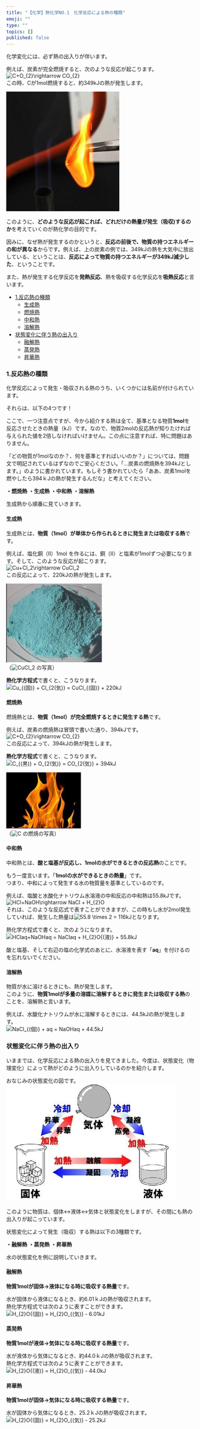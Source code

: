 ```yaml
---
title: "【化学】熱化学NO.1　化学反応による熱の種類"
emoji: ""
type: ""
topics: []
published: false
---
```


化学変化には、必ず熱の出入りが伴います。

例えば、炭素が完全燃焼すると、次のような反応が起こります。  
![C+O_{2}\rightarrow CO_{2}](https://chart.apis.google.com/chart?cht=tx&chl=C%2BO_%7B2%7D%5Crightarrow%20CO_%7B2%7D)  
この時、Cが1mol燃焼すると、約349kJの熱が発生します。

![f:id:pythonjacascript:20180922233209j:plain:h250](/images/ppythonjacascript2018092220180922233209.jpg "f:id:pythonjacascript:20180922233209j:plain:h250")

  
このように、**どのような反応が起これば、どれだけの熱量が発生（吸収)するのか**を考えていくのが熱化学の目的です。

因みに、なぜ熱が発生するのかというと、**反応の前後で、物質の持つエネルギーの和が異なる**からです。例えば、上の炭素の例では、349kJの熱を大気中に放出している、ということは、**反応によって物質の持つエネルギーが349kJ減少した**、ということです。

また、熱が発生する化学反応を**発熱反応**、熱を吸収する化学反応を**吸熱反応**と言います。  
  
* [1.反応熱の種類](#1反応熱の種類)  
   * [生成熱](#生成熱)  
   * [燃焼熱](#燃焼熱)  
   * [中和熱](#中和熱)  
   * [溶解熱](#溶解熱)
* [状態変化に伴う熱の出入り](#状態変化に伴う熱の出入り)  
   * [融解熱](#融解熱)  
   * [蒸発熱](#蒸発熱)  
   * [昇華熱](#昇華熱)

### 1.反応熱の種類

化学反応によって発生・吸収される熱のうち、いくつかには名前が付けられています。

それらは、以下の4つです！

ここで、一つ注意点ですが、今から紹介する熱は全て、基準となる物質**1mol**を反応させたときの熱量（kJ）です。なので、物質2molの反応熱が知りたければ与えられた値を2倍しなければいけません。この点に注意すれば、特に問題はありません。

「どの物質が1molなのか？、何を基準とすればいいのか？」については、問題文で明記されているはずなのでご安心ください。「...炭素の燃焼熱を394kJとします。」のように書かれています。もしそう書かれていたら「ああ、炭素1molを燃やしたら394ｋJの熱が発生するんだな」と考えてください。
  
  
**・燃焼熱** 
**・生成熱** 
**・中和熱** 
**・溶解熱**

生成熱から順番に見ていきます。
  
  
#### 生成熱

生成熱とは、**物質（1mol）が単体から作られるときに発生または吸収する熱**です。

例えば、塩化銅（Ⅱ）1mol を作るには、銅（Ⅱ）と塩素が1molずつ必要になります。そして、このような反応が起こります。  
![Cu+Cl_2\rightarrow CuCl_2](https://chart.apis.google.com/chart?cht=tx&chl=Cu%2BCl_2%5Crightarrow%20CuCl_2)  
この反応によって、220kJの熱が発生します。

![f:id:pythonjacascript:20180922234344j:plain:h250](/images/ppythonjacascript2018092220180922234344.jpg "f:id:pythonjacascript:20180922234344j:plain:h250")  
（![CuCl_2](https://chart.apis.google.com/chart?cht=tx&chl=CuCl_2) の写真）

**熱化学方程式**で書くと、こうなります。  
![Cu_{(固)} + Cl_{2(気)} = CuCl_{(固)} + 220kJ](https://chart.apis.google.com/chart?cht=tx&chl=Cu_%7B%28%E5%9B%BA%29%7D%20%2B%20Cl_%7B2%28%E6%B0%97%29%7D%20%3D%20CuCl_%7B%28%E5%9B%BA%29%7D%20%2B%20220kJ)
  
  
#### 燃焼熱

燃焼熱とは、**物質（1mol）が完全燃焼するときに発生する熱**です。

例えば、炭素の燃焼熱は冒頭で書いた通り、394kJです。  
![C+O_{2}\rightarrow CO_{2}](https://chart.apis.google.com/chart?cht=tx&chl=C%2BO_%7B2%7D%5Crightarrow%20CO_%7B2%7D)  
この反応によって、394kJの熱が発生します。

**熱化学方程式**で書くと、こうなります。  
![C_{(黒)} + O_{2(気)} =  CO_{2(気)} + 394kJ](https://chart.apis.google.com/chart?cht=tx&chl=C_%7B%28%E9%BB%92%29%7D%20%2B%20O_%7B2%28%E6%B0%97%29%7D%20%3D%20%20CO_%7B2%28%E6%B0%97%29%7D%20%2B%20394kJ)

![f:id:pythonjacascript:20180922235509j:plain](/images/ppythonjacascript2018092220180922235509.jpg "f:id:pythonjacascript:20180922235509j:plain")  
（![C](https://chart.apis.google.com/chart?cht=tx&chl=C) の燃焼の写真）  
  
  
#### 中和熱

中和熱とは、**酸と塩基が反応し、1molの水ができるときの反応熱**のことです。

もう一度言います。「**1molの水ができるときの熱量**」です。  
つまり、中和によって発生する水の物質量を基準としているのです。

例えば、塩酸と水酸化ナトリウム水溶液の中和反応の中和熱は55.8kJです。  
![HCl+NaOH\rightarrow NaCl + H_{2}O](https://chart.apis.google.com/chart?cht=tx&chl=HCl%2BNaOH%5Crightarrow%20NaCl%20%2B%20H_%7B2%7DO)  
それは、このような反応式で表すことができますが、この時もし水が2mol発生していれば、発生した熱量は![55.8 \times 2 = 116kJ](https://chart.apis.google.com/chart?cht=tx&chl=55.8%20%5Ctimes%202%20%3D%20116kJ)となります。

熱化学方程式で書くと、次のようになります。  
![HClaq+NaOHaq = NaClaq + H_{2}O{(液)} + 55.8kJ](https://chart.apis.google.com/chart?cht=tx&chl=HClaq%2BNaOHaq%20%3D%20NaClaq%20%2B%20H_%7B2%7DO%7B%28%E6%B6%B2%29%7D%20%2B%2055.8kJ)

酸と塩基、そして右辺の塩の化学式のあとに、水溶液を表す「**aq**」を付けるのを忘れないでください。
  
  
#### 溶解熱

物質が水に溶けるときにも、熱が発生します。  
このように、**物質1molが多量の溶媒に溶解するときに発生または吸収する熱**のことを、溶解熱と言います。

例えば、水酸化ナトリウムが水に溶解するときには、44.5kJの熱が発生します。  
![NaCl_{(個)} + aq = NaOHaq + 44.5kJ](https://chart.apis.google.com/chart?cht=tx&chl=NaCl_%7B%28%E5%80%8B%29%7D%20%2B%20aq%20%3D%20NaOHaq%20%2B%2044.5kJ)
  
  
### 状態変化に伴う熱の出入り

いままでは、化学反応による熱の出入りを見てきました。今度は、状態変化（物理変化）によって熱がどのように出入りしているのかを紹介します。

おなじみの状態変化の図です。  
![f:id:pythonjacascript:20180923001053j:plain](/images/ppythonjacascript2018092320180923001053.jpg "f:id:pythonjacascript:20180923001053j:plain")

このように物質は、個体↔液体↔気体と状態変化をしますが、その間にも熱の出入りが起こっています。

  
状態変化によって発生（吸収）する熱は以下の3種類です。

  
**・融解熱** 
**・蒸発熱** 
**・昇華熱**

水の状態変化を例に説明していきます。  
  
  
#### 融解熱

**物質1molが固体→液体になる時に吸収する熱量**です。

水が固体から液体になるとき、約6.01ｋJの熱が吸収されます。  
熱化学方程式では次のように表すことができます。  
![H_{2}O{(固)} = H_{2}O_{(気)} - 6.01kJ](https://chart.apis.google.com/chart?cht=tx&chl=H_%7B2%7DO%7B%28%E5%9B%BA%29%7D%20%3D%20H_%7B2%7DO_%7B%28%E6%B0%97%29%7D%20-%206.01kJ)

  
#### 蒸発熱

**物質1molが液体→気体になる時に吸収する熱量**です。

水が液体から気体になるとき、約44.0ｋJの熱が吸収されます。  
熱化学方程式では次のように表すことができます。  
![H_{2}O{(液)} = H_{2}O_{(気)} - 44.0kJ](https://chart.apis.google.com/chart?cht=tx&chl=H_%7B2%7DO%7B%28%E6%B6%B2%29%7D%20%3D%20H_%7B2%7DO_%7B%28%E6%B0%97%29%7D%20-%2044.0kJ)

#### 昇華熱

**物質1molが固体→気体になる時に吸収する熱量**です。

水が固体から気体になるとき、25.2ｋJの熱が吸収されます。  
![H_{2}O{(固)} = H_{2}O_{(気)} - 25.2kJ](https://chart.apis.google.com/chart?cht=tx&chl=H_%7B2%7DO%7B%28%E5%9B%BA%29%7D%20%3D%20H_%7B2%7DO_%7B%28%E6%B0%97%29%7D%20-%2025.2kJ)